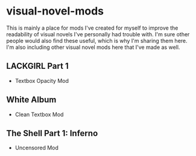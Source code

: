 # visual-novel-mods
This is mainly a place for mods I've created for myself to improve the readability of visual novels I've personally had trouble with. I'm sure other people would also find these useful, which is why I'm sharing them here. I'm also including other visual novel mods here that I've made as well.


## LACKGIRL Part 1
- Textbox Opacity Mod

## White Album
- Clean Textbox Mod

## The Shell Part 1: Inferno
- Uncensored Mod